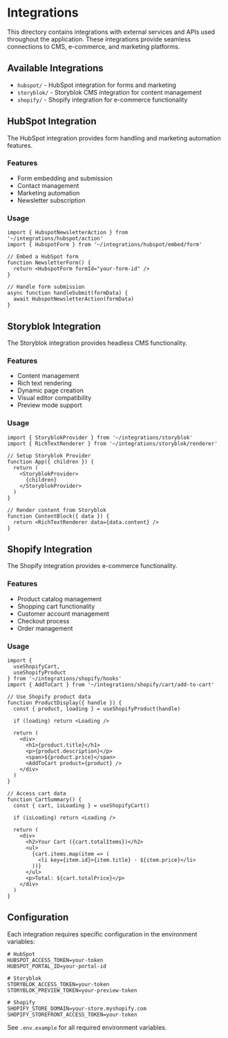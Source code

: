 # Integrations

This directory contains integrations with external services and APIs used throughout the application. These integrations provide seamless connections to CMS, e-commerce, and marketing platforms.

## Available Integrations

- `hubspot/` - HubSpot integration for forms and marketing
- `storyblok/` - Storyblok CMS integration for content management
- `shopify/` - Shopify integration for e-commerce functionality

## HubSpot Integration

The HubSpot integration provides form handling and marketing automation features.

### Features

- Form embedding and submission
- Contact management
- Marketing automation
- Newsletter subscription

### Usage

```tsx
import { HubspotNewsletterAction } from '~/integrations/hubspot/action'
import { HubspotForm } from '~/integrations/hubspot/embed/form'

// Embed a HubSpot form
function NewsletterForm() {
  return <HubspotForm formId="your-form-id" />
}

// Handle form submission
async function handleSubmit(formData) {
  await HubspotNewsletterAction(formData)
}
```

## Storyblok Integration

The Storyblok integration provides headless CMS functionality.

### Features

- Content management
- Rich text rendering
- Dynamic page creation
- Visual editor compatibility
- Preview mode support

### Usage

```tsx
import { StoryblokProvider } from '~/integrations/storyblok'
import { RichTextRenderer } from '~/integrations/storyblok/renderer'

// Setup Storyblok Provider
function App({ children }) {
  return (
    <StoryblokProvider>
      {children}
    </StoryblokProvider>
  )
}

// Render content from Storyblok
function ContentBlock({ data }) {
  return <RichTextRenderer data={data.content} />
}
```

## Shopify Integration

The Shopify integration provides e-commerce functionality.

### Features

- Product catalog management
- Shopping cart functionality
- Customer account management
- Checkout process
- Order management

### Usage

```tsx
import { 
  useShopifyCart, 
  useShopifyProduct 
} from '~/integrations/shopify/hooks'
import { AddToCart } from '~/integrations/shopify/cart/add-to-cart'

// Use Shopify product data
function ProductDisplay({ handle }) {
  const { product, loading } = useShopifyProduct(handle)
  
  if (loading) return <Loading />
  
  return (
    <div>
      <h1>{product.title}</h1>
      <p>{product.description}</p>
      <span>${product.price}</span>
      <AddToCart product={product} />
    </div>
  )
}

// Access cart data
function CartSummary() {
  const { cart, isLoading } = useShopifyCart()
  
  if (isLoading) return <Loading />
  
  return (
    <div>
      <h2>Your Cart ({cart.totalItems})</h2>
      <ul>
        {cart.items.map(item => (
          <li key={item.id}>{item.title} - ${item.price}</li>
        ))}
      </ul>
      <p>Total: ${cart.totalPrice}</p>
    </div>
  )
}
```

## Configuration

Each integration requires specific configuration in the environment variables:

```
# HubSpot
HUBSPOT_ACCESS_TOKEN=your-token
HUBSPOT_PORTAL_ID=your-portal-id

# Storyblok
STORYBLOK_ACCESS_TOKEN=your-token
STORYBLOK_PREVIEW_TOKEN=your-preview-token

# Shopify
SHOPIFY_STORE_DOMAIN=your-store.myshopify.com
SHOPIFY_STOREFRONT_ACCESS_TOKEN=your-token
```

See `.env.example` for all required environment variables.
